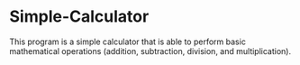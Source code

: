 # Simple-Calculator
This program is a simple calculator that is able to perform basic mathematical operations (addition, subtraction, division, and multiplication).

